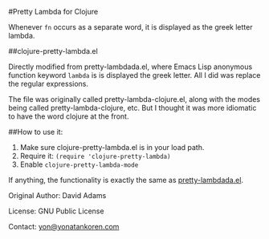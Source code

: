 #Pretty Lambda for Clojure

Whenever `fn` occurs as a separate word, it is displayed as the greek letter lambda.

##clojure-pretty-lambda.el

Directly modified from pretty-lambdada.el, where Emacs Lisp anonymous function keyword `lambda` is is displayed the greek letter.
All I did was replace the regular expressions.

The file was originally called pretty-lambda-clojure.el, along with the modes being called pretty-lambda-clojure, etc. But I thought
it was more idiomatic to have the word clojure at the front.

##How to use it:

1. Make sure clojure-pretty-lambda.el is in your load path.
2. Require it: `(require 'clojure-pretty-lambda)`
3. Enable `clojure-pretty-lambda-mode`

If anything, the functionality is exactly the same as
[pretty-lambdada.el](http://www.emacswiki.org/emacs/pretty-lambdada.el).

Original Author: David Adams

License: GNU Public License

Contact: yon@yonatankoren.com
